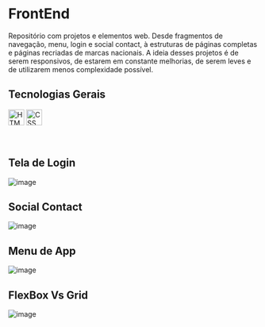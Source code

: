 <h1>FrontEnd</h1>
<p>
  Repositório com projetos e elementos web. Desde fragmentos de navegação, menu, login e social contact, à estruturas de páginas completas e páginas recriadas de marcas nacionais. A ideia desses projetos é de serem responsivos, de estarem em constante melhorias, de serem leves e de utilizarem menos complexidade possível.
</p>

<h2>Tecnologias Gerais</h2>
  <span>
    <img height="32" src="https://user-images.githubusercontent.com/124257673/217507243-554f7e9b-9531-4f7c-8fab-98ec2d17c7c8.svg" alt="HTML5"/>
    <img height="32" src="https://user-images.githubusercontent.com/124257673/217507241-e77fa63c-fcac-471a-a3d6-430b76e47f10.svg" alt="CSS"/>
</span>

<br>
<p>&nbsp</p>

<h2>Tela de Login</h2>

![image](https://user-images.githubusercontent.com/124257673/218196449-29eab1fc-d271-4666-8b1a-697a7b897810.png)

<h2>Social Contact</h2>

![image](https://user-images.githubusercontent.com/124257673/218197930-e4584b6f-730d-448e-a9d5-99bb06c403d4.png)

<h2>Menu de App</h2>

![image](https://user-images.githubusercontent.com/124257673/218198141-8f8156e8-e09e-4135-bde0-9d99874b1a56.png)

<h2>FlexBox Vs Grid</h2>

![image](https://user-images.githubusercontent.com/124257673/218198637-c74275f1-8218-4103-99e9-bd1ff2a220ba.png)
